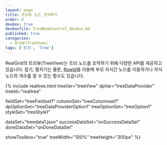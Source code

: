 ```yaml
---
layout: page
title: 트리뷰 노드 조작하기
order: 8
devbox: true
devboxfile: TreeNodeControl_devbox.md
published: true
categories:
  - 트리뷰(TreeView)
tags: ['트리', 'Tree']
---
```



<script>
  var onSuccessDataSet = function(data, textStatus, jqXHR) {
    treeDataProvider.setRows(data, "tree", true, "", "icon");
  }

  var onDoneDataSet = function() {
    var imgFiles = [
                  "kr.png",
                  "br.png",
                  "fr.png",
                  "mx.png",
                  "pt.png",
                  "es.png",
                  "gb.png",
                  "us.png",
                  "ve.png"
      ];
      var imageList = new RealGridJS.ImageList("images", "{{"/resource/image/smallflag/" | prepend: site.baseurl}}");

      imageList.addUrls(imgFiles);
      treeView.registerImageList(imageList);

      treeView.setTreeOptions({
          iconImages: imageList.getName(),
          iconWidth: 20
      });
  }
</script>

RealGrid의 트리뷰(TreeView)는 트리 노드를 조작하기 위해 다양한 API를 제공하고 있습니다.
접기, 펼치기는 물론, [RowId](http://help.realgrid.com/tutorial/a9/)를 이용해
부모 자식간 노드를 이동하거나 자식 노드의 개수를 알 수 있는 함수도 있습니다.

{% include realtree.html
  treeVar="treeView"
  dpVar="treeDataProvider"
  treeId="realtree"

  fieldSet="treeFieldset1"
  columnSet="treeColumnset1"
  dpOptionSet="treeDataProviderOption1"
  treeOptionSet="treeOption1"
  styleSet="treeStyle1"

  dataSet="treedata1.json"
  successDataSet="onSuccessDataSet"
  doneDataSet="onDoneDataSet"

  showToolbox="true"
  treeWidth="100%"
  treeHeight="300px" %}
